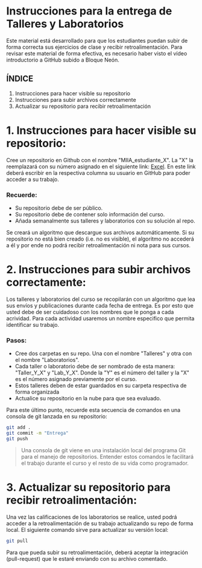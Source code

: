 # Instrucciones para la entrega de Talleres y Laboratorios
Este material está desarrollado para que los estudiantes puedan subir de forma correcta sus ejercicios de clase y recibir retroalimentación. Para revisar este material de forma efectiva, es necesario haber visto el vídeo introductorio a GitHub subido a Bloque Neón.
## ÍNDICE

1. Instrucciones para hacer visible su repositorio
2. Instrucciones para subir archivos correctamente
3. Actualizar su repositorio para recibir retroalimentación

# 1. Instrucciones para hacer visible su repositorio:
Cree un repositorio en Github con el nombre "MIIA_estudiante_X". La "X" la reemplazará con su número asignado en el siguiente link: [Excel](https://docs.google.com/spreadsheets/d/1QRWAh6s2AYoAv1bwY1lfE0UxGwtN0PQT/edit?usp=sharing&ouid=106193266347732142982&rtpof=true&sd=true).
En este link deberá escribir en la respectiva columna su usuario en GitHub para poder acceder a su trabajo.
### Recuerde:
- Su repositorio debe de ser público.
- Su repositorio debe de contener solo información del curso.
- Añada semanalmente sus talleres y laboratorios con su solución al repo.

Se creará un algoritmo que descargue sus archivos automáticamente. Si su repositorio no está bien creado (i.e. no es visible), el algoritmo no accederá a él y por ende no podrá recibir retroalimentación ni nota para sus cursos.

# 2. Instrucciones para subir archivos correctamente:
Los talleres y laboratorios del curso se recopilarán con un algoritmo que lea sus envíos y publicaciones durante cada fecha de entrega. Es por esto que usted debe de ser cuidadoso con los nombres que le ponga a cada acrividad.
Para cada actividad usaremos un nombre especifico que permita identificar su trabajo.
### Pasos:
- Cree dos carpetas en su repo. Una con el nombre "Talleres" y otra con el nombre "Laboratorios".
- Cada taller o laboratorio debe de ser nombrado de esta manera: "Taller_Y_X" y "Lab_Y_X". Donde la "Y" es el número del taller y la "X" es el número asignado previamente por el curso.
- Estos talleres deben de estar guardados en su carpeta respectiva de forma organizada
- Actualice su repositorio en la nube para que sea evaluado.

Para este último punto, recuerde esta secuencia de comandos en una consola de git lanzada en su repositorio:
```sh
git add .
git commit -m "Entrega"
git push
```
> Una consola de git viene en una instalación local del programa Git para el manejo de repositorios. Entender estos comandos le facilitará el trabajo durante el curso y el resto de su vida como programador.

# 3. Actualizar su repositorio para recibir retroalimentación:
Una vez las calificaciones de los laboratorios se realice, usted podrá acceder a la retroalimentación de su trabajo actualizando su repo de forma local. El siguiente comando sirve para actualizar su versión local:
```sh
git pull
```
Para que pueda subir su retroalimentación, deberá aceptar la integración (pull-request) que le estaré enviando con su archivo comentado. 
